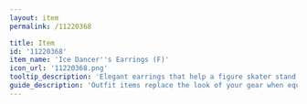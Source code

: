 ```yaml
---
layout: item
permalink: /11220368

title: Item
id: '11220368'
item_name: 'Ice Dancer''s Earrings (F)'
icon_url: '11220368.png'
tooltip_description: 'Elegant earrings that help a figure skater stand out on the ice.'
guide_description: 'Outfit items replace the look of your gear when equipped.'
---
```

